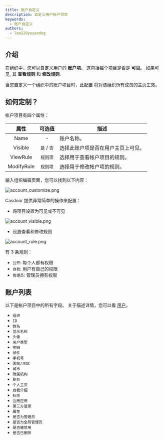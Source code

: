 ```yaml
---
title: 账户自定义
description: 自定义用户帐户项目
keywords:
  - 账户自定义
authors:
  - leo220yuyaodog
---
```


## 介绍

在组织中，您可以自定义用户的 **账户项**。 这包括每个项目是否是 **可见**。 如果可见, 其 **查看规则** 和 **修改规则**.

当您自定义一个组织中的账户项目时，此配置 将对该组织所有成员的主页生效。

## 如何定制？

帐户项目有四个属性：

|     属性     |    可选值    | 描述                |
|:----------:|:---------:| ----------------- |
|    Name    |     -     | 账户名称。             |
|  Visible   | `是` / `否` | 选择此账户项是否在用户主页上可见。 |
|  ViewRule  |   `规则项`   | 选择用于查看帐户项目的规则。    |
| ModifyRule |   `规则项`   | 选择用于修改帐户项的规则。     |

输入组织编辑页面，您可以找到以下内容：

![account_customize.png](/img/organization/account_customize.png)

Casdoor 提供非常简单的操作来配置：

- 将项目设置为可见或不可见

![account_visible.png](/img/organization/account_visible.png)

- 设置查看和修改规则

![account_rule.png](/img/organization/account_rule.png)

有 3 条规则：

- `公开`: 每个人都有权限
- `自我`: 用户有自己的权限
- `管理员`: 管理员拥有权限

## 账户列表

以下是帐户项目中的所有字段。 关于描述详情，您可以看 [用户](/docs/user/overview)。

- `组织`
- `ID`
- `姓名`
- `显示名称`
- `头像`
- `用户类型`
- `密码`
- `邮件`
- `手机号`
- `国家/地区`
- `城市`
- `附属机构`
- `职务`
- `个人主页`
- `自我介绍`
- `标签`
- `注册应用`
- `第三方登录`
- `属性`
- `是否为管理员`
- `是否为全局管理员`
- `是否被禁用`
- `是否已删除`
